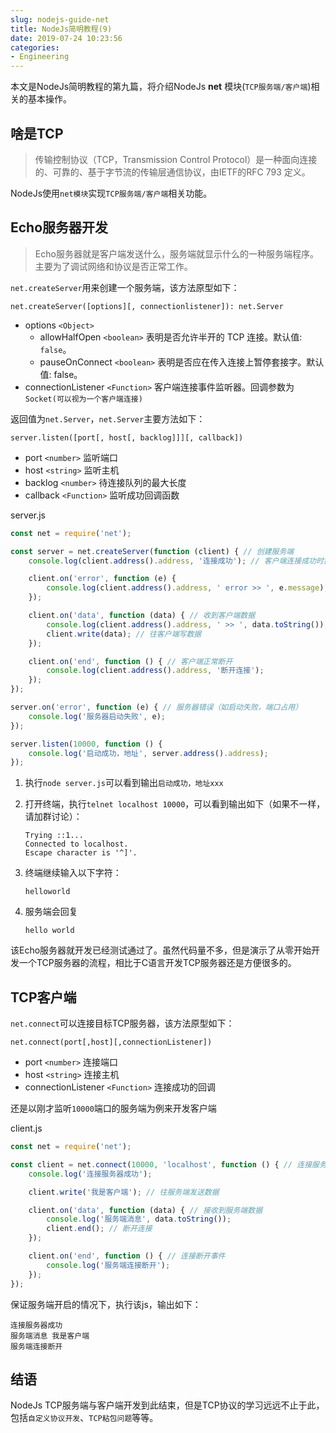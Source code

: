 ```yaml
---
slug: nodejs-guide-net
title: NodeJs简明教程(9)
date: 2019-07-24 10:23:56
categories:
- Engineering
---
```


本文是NodeJs简明教程的第九篇，将介绍NodeJs **net** 模块(`TCP服务端/客户端`)相关的基本操作。

## 啥是TCP

> 传输控制协议（TCP，Transmission Control Protocol）是一种面向连接的、可靠的、基于字节流的传输层通信协议，由IETF的RFC 793 定义。

NodeJs使用`net模块`实现`TCP服务端/客户端`相关功能。

## Echo服务器开发

> Echo服务器就是客户端发送什么，服务端就显示什么的一种服务端程序。主要为了调试网络和协议是否正常工作。

`net.createServer`用来创建一个服务端，该方法原型如下：

`net.createServer([options][, connectionlistener]): net.Server`

+ options `<Object>`
  + allowHalfOpen `<boolean>` 表明是否允许半开的 TCP 连接。默认值: `false`。
  + pauseOnConnect `<boolean>` 表明是否应在传入连接上暂停套接字。默认值: false。
+ connectionListener `<Function>` 客户端连接事件监听器。回调参数为`Socket(可以视为一个客户端连接)`

返回值为`net.Server`，`net.Server`主要方法如下：

`server.listen([port[, host[, backlog]]][, callback])`

+ port `<number>` 监听端口
+ host `<string>` 监听主机
+ backlog `<number>` 待连接队列的最大长度
+ callback `<Function>` 监听成功回调函数

server.js

```js
const net = require('net');

const server = net.createServer(function (client) { // 创建服务端
    console.log(client.address().address, '连接成功'); // 客户端连接成功时打印客户端地址

    client.on('error', function (e) {
        console.log(client.address().address, ' error >> ', e.message); // 连接错误时（如客户端异常断开）
    });

    client.on('data', function (data) { // 收到客户端数据
        console.log(client.address().address, ' >> ', data.toString());
        client.write(data); // 往客户端写数据
    });

    client.on('end', function () { // 客户端正常断开
        console.log(client.address().address, '断开连接');
    });
});

server.on('error', function (e) { // 服务器错误（如启动失败，端口占用）
    console.log('服务器启动失败', e);
});

server.listen(10000, function () {
    console.log('启动成功，地址', server.address().address);
});
```

1. 执行`node server.js`可以看到输出`启动成功，地址xxx`
2. 打开终端，执行`telnet localhost 10000`，可以看到输出如下（如果不一样，请加群讨论）：

    ```text
    Trying ::1...
    Connected to localhost.
    Escape character is '^]'.
    ```

3. 终端继续输入以下字符：
   
    ```text
    helloworld
    ```

4. 服务端会回复

    ```text
    hello world
    ```

该Echo服务器就开发已经测试通过了。虽然代码量不多，但是演示了从零开始开发一个TCP服务器的流程，相比于C语言开发TCP服务器还是方便很多的。

## TCP客户端

`net.connect`可以连接目标TCP服务器，该方法原型如下：

`net.connect(port[,host][,connectionListener])`

+ port `<number>` 连接端口
+ host `<string>` 连接主机
+ connectionListener `<Function>` 连接成功的回调

还是以刚才监听`10000`端口的服务端为例来开发客户端

client.js

```js
const net = require('net');

const client = net.connect(10000, 'localhost', function () { // 连接服务器
    console.log('连接服务器成功');

    client.write('我是客户端'); // 往服务端发送数据

    client.on('data', function (data) { // 接收到服务端数据
        console.log('服务端消息', data.toString());
        client.end(); // 断开连接
    });

    client.on('end', function () { // 连接断开事件
        console.log('服务端连接断开');
    });
});
```

保证服务端开启的情况下，执行该js，输出如下：

```text
连接服务器成功
服务端消息 我是客户端
服务端连接断开
```

## 结语

NodeJs TCP服务端与客户端开发到此结束，但是TCP协议的学习远远不止于此，包括`自定义协议开发`、`TCP粘包问题`等等。

